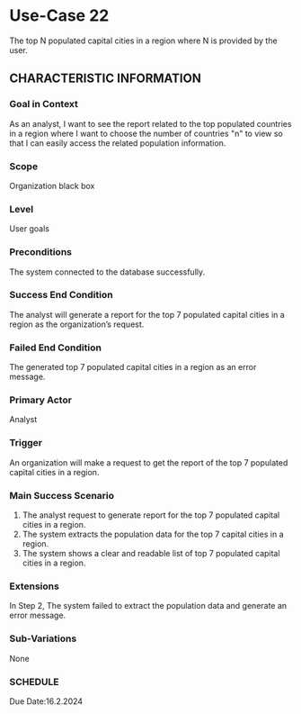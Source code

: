 # Use-Case 22
The top N populated capital cities in a region where N is provided by the user.
## CHARACTERISTIC INFORMATION
### Goal in Context
As an analyst, I want to see the report related to the top populated countries in a region where I want to choose the number of countries "n" to view so that I can easily access the related population information.
### Scope
Organization black box
### Level
User goals
### Preconditions
The system connected to the database successfully.
### Success End Condition
The analyst will generate a report for the top 7 populated capital cities in a region as the organization’s request.
### Failed End Condition
The generated top 7 populated capital cities in a region as an error message.
### Primary Actor
Analyst
### Trigger
An organization will make a request to get the report of the top 7 populated capital cities in a region. 
### Main Success Scenario
1.  The analyst request to generate report for the top 7 populated capital cities in a region.
2.  The system extracts the population data for the top 7 capital cities in a region.
3.  The system shows a clear and readable list of top 7 populated capital cities in a region. 
### Extensions
In Step 2, The system failed to extract the population data and generate an error message.
### Sub-Variations
None
### SCHEDULE
Due Date:16.2.2024
